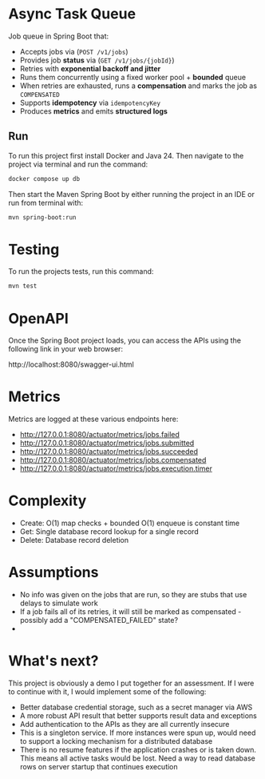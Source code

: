 # Async Task Queue

Job queue in Spring Boot that:
- Accepts jobs via (`POST /v1/jobs`)
- Provides job **status** via (`GET /v1/jobs/{jobId}`)
- Retries with **exponential backoff and jitter**
- Runs them concurrently using a fixed worker pool + **bounded** queue
- When retries are exhausted, runs a **compensation** and marks the job as `COMPENSATED`
- Supports **idempotency** via `idempotencyKey`
- Produces **metrics** and emits **structured logs**


## Run

To run this project first install Docker and Java 24. Then navigate to the project via terminal and run the command:

```bash
docker compose up db
```

Then start the Maven Spring Boot by either running the project in an IDE or run from terminal with:

```bash
mvn spring-boot:run
```

# Testing
To run the projects tests, run this command:
```bash
mvn test
```

# OpenAPI
Once the Spring Boot project loads, you can access the APIs using the following link in your web browser: 

http://localhost:8080/swagger-ui.html

# Metrics
Metrics are logged at these various endpoints here:

- http://127.0.0.1:8080/actuator/metrics/jobs.failed
- http://127.0.0.1:8080/actuator/metrics/jobs.submitted
- http://127.0.0.1:8080/actuator/metrics/jobs.succeeded
- http://127.0.0.1:8080/actuator/metrics/jobs.compensated
- http://127.0.0.1:8080/actuator/metrics/jobs.execution.timer


# Complexity
- Create: O(1) map checks + bounded O(1) enqueue is constant time
- Get: Single database record lookup for a single record
- Delete: Database record deletion

# Assumptions
- No info was given on the jobs that are run, so they are stubs that use delays to simulate work
- If a job fails all of its retries, it will still be marked as compensated - possibly add a "COMPENSATED_FAILED" state?
- 

# What's next?
This project is obviously a demo I put together for an assessment. If I were to continue with it, I would implement some of the following:

- Better database credential storage, such as a secret manager via AWS
- A more robust API result that better supports result data and exceptions
- Add authentication to the APIs as they are all currently insecure
- This is a singleton service. If more instances were spun up, would need to support a locking mechanism for a distributed database
- There is no resume features if the application crashes or is taken down. This means all active tasks would be lost. Need a way to read database rows on server startup that continues execution
